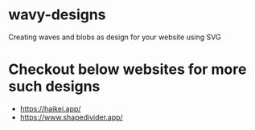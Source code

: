 # wavy-designs

Creating waves and blobs as design for your website using SVG

# Checkout below websites for more such designs
- https://haikei.app/
- https://www.shapedivider.app/
